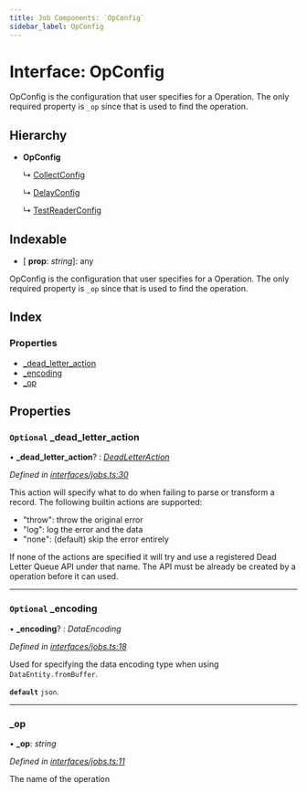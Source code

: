 ```yaml
---
title: Job Components: `OpConfig`
sidebar_label: OpConfig
---
```


# Interface: OpConfig

OpConfig is the configuration that user specifies
for a Operation.
The only required property is `_op` since that is used
to find the operation.

## Hierarchy

* **OpConfig**

  ↳ [CollectConfig](collectconfig.md)

  ↳ [DelayConfig](delayconfig.md)

  ↳ [TestReaderConfig](testreaderconfig.md)

## Indexable

* \[ **prop**: *string*\]: any

OpConfig is the configuration that user specifies
for a Operation.
The only required property is `_op` since that is used
to find the operation.

## Index

### Properties

* [_dead_letter_action](opconfig.md#optional-_dead_letter_action)
* [_encoding](opconfig.md#optional-_encoding)
* [_op](opconfig.md#_op)

## Properties

### `Optional` _dead_letter_action

• **_dead_letter_action**? : *[DeadLetterAction](../overview.md#deadletteraction)*

*Defined in [interfaces/jobs.ts:30](https://github.com/terascope/teraslice/blob/d8feecc03/packages/job-components/src/interfaces/jobs.ts#L30)*

This action will specify what to do when failing to parse or transform a record.
The following builtin actions are supported:
 - "throw": throw the original error
 - "log": log the error and the data
 - "none": (default) skip the error entirely

If none of the actions are specified it will try and
use a registered Dead Letter Queue API under that name.
The API must be already be created by a operation before it can used.

___

### `Optional` _encoding

• **_encoding**? : *DataEncoding*

*Defined in [interfaces/jobs.ts:18](https://github.com/terascope/teraslice/blob/d8feecc03/packages/job-components/src/interfaces/jobs.ts#L18)*

Used for specifying the data encoding type when using `DataEntity.fromBuffer`.

**`default`** `json`.

___

###  _op

• **_op**: *string*

*Defined in [interfaces/jobs.ts:11](https://github.com/terascope/teraslice/blob/d8feecc03/packages/job-components/src/interfaces/jobs.ts#L11)*

The name of the operation
